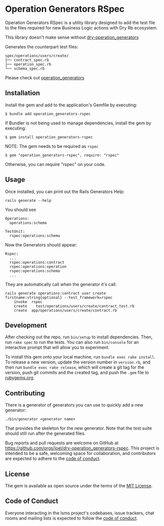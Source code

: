 # Operation Generators RSpec

Operation Generators RSpec is a utility library designed to add the test file to the files required for new Business Logic actions with Dry Rb ecosystem.

This library doesn't make sense without [dry-operation_generators](https://github.com/joel/dry-operation_generators)

Generates the counterpart test files:

```shell
spec/operations/users/create/
├── contract_spec.rb
├── operation_spec.rb
└── schema_spec.rb
```

Please check out [operation_generators](https://github.com/joel/dry-operation_generators)

## Installation

Install the gem and add to the application's Gemfile by executing:

    $ bundle add operation_generators-rspec

If Bundler is not being used to manage dependencies, install the gem by executing:

    $ gem install operation_generators-rspec

NOTE: The gem needs to be required as `rspec`

    $ gem "operation_generators-rspec", require: "rspec"

Otherwise, you can require "rspec" on your code.

## Usage

Once installed, you can print out the Rails Generators Help:

```shell
rails generate --help
```

You should see

```shell
Operations:
  operations:schema

TestUnit:
  rspec:operations:schema
```

Now the Generators should appear:

```shell
Rspec:
  ...
  rspec:operations:contract
  rspec:operations:operation
  rspec:operations:schema
  ...
```

They are automatically call when the generator it's call:

```shell
rails generate operations:contract user create firstname:string{optional} --test_framework=rspec
    invoke  rspec
    create    test/operations/users/create/contract_test.rb
    create  app/operations/users/create/contract.rb
```

## Development

After checking out the repo, run `bin/setup` to install dependencies. Then, run `rake spec` to run the tests. You can also run `bin/console` for an interactive prompt that will allow you to experiment.

To install this gem onto your local machine, run `bundle exec rake install`. To release a new version, update the version number in `version.rb`, and then run `bundle exec rake release`, which will create a git tag for the version, push git commits and the created tag, and push the `.gem` file to [rubygems.org](https://rubygems.org).

## Contributing

There is a generator of generators you can use to quickly add a new generator:

```shell
./bin/generator <generator name>
```

That provides the skeleton for the new generator. Note that the test suite should still run after the generated files.

Bug reports and pull requests are welcome on GitHub at https://github.com/orgs/joel/dry-operation_generators-rspec. This project is intended to be a safe, welcoming space for collaboration, and contributors are expected to adhere to the [code of conduct](https://github.com/joel/dry-operation_generators-rspec/blob/main/CODE_OF_CONDUCT.md).

## License

The gem is available as open source under the terms of the [MIT License](https://opensource.org/licenses/MIT).

## Code of Conduct

Everyone interacting in the Isms project's codebases, issue trackers, chat rooms and mailing lists is expected to follow the [code of conduct](https://github.com/joel/dry-operation_generators-rspec/blob/main/CODE_OF_CONDUCT.md).

